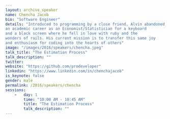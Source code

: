 ```yaml
---
layout: archive_speaker
name: Chencha Jacob
bio: "Software Engineer"
details: "Introduced to programming by a close friend, Alvin abandoned
an academic career as an Economist/Statistician for a keyboard
and a black screen where he fell in love with ruby and the
wonders of rails. His current mission is to transfer this same joy
and enthusiasm for coding into the hearts of others"
image: "/images/2016/speakers/chencha.jpeg"
talk_title: "The Estimation Process"
talk_description: ""
twitter:
website: "https://github.com/prodeveloper"
linkedin: "https://www.linkedin.com/in/chenchajacob"
is_keynote: false
gender: male
permalink: /2016/speakers/chencha
sessions:
    -   day: 1
        time: "10:00 AM - 10:45 AM"
        title: "The Estimation Process"
        talk_description: ""
---
```

